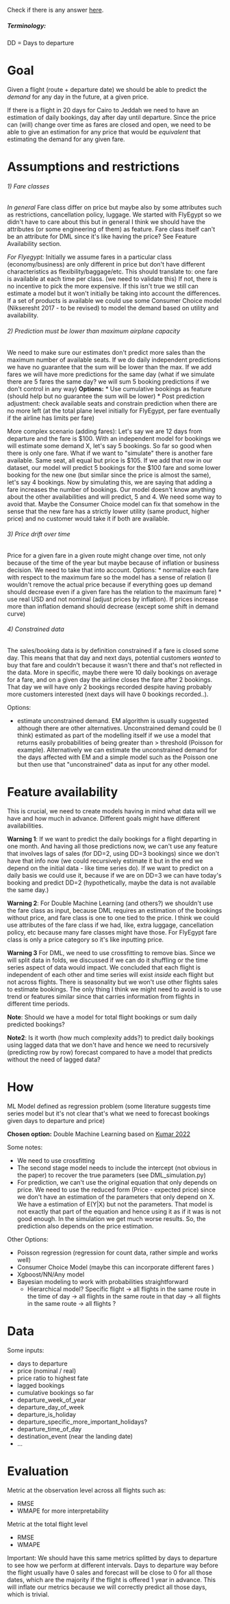 
Check if there is any answer [here](https://www.linkedin.com/feed/update/urn:li:activity:7224705784704610304?commentUrn=urn%3Ali%3Acomment%3A%28activity%3A7224705784704610304%2C7224733552578379777%29&dashCommentUrn=urn%3Ali%3Afsd_comment%3A%287224733552578379777%2Curn%3Ali%3Aactivity%3A7224705784704610304%29).
##### Terminology:
DD = Days to departure

# Goal

Given a flight (route + departure date)  we should be able to predict the _demand_ for any day in the future, at a given price.

If there is a flight in 20 days for Cairo to Jeddah we need to have an estimation of daily bookings, day after day until departure. Since the price can (will) change over time as fares are closed and open, we need to  be able to give an estimation for any price that would be _equivalent_ that estimating the demand for any given fare.


# Assumptions and restrictions
######  1)  Fare classes


*In general*
Fare class differ on price but maybe also by some attributes such as restrictions, cancellation policy, luggage. 
We started with FlyEgypt so we didn't have to care about this but in general I think we should have the attributes (or some engineering of them) as feature. Fare class itself can't be an attribute for DML since it's like having the price? See Feature Availability section.

*For Flyegypt:*
Initially we assume fares in a particular class (economy/business) are only different in price but don't have different characteristics as flexibility/baggage/etc. This should translate to: one fare is available at each time per class. (we need to validate this) If not, there is no incentive to pick the more expensive.  If this isn't true we still can estimate a model but it won't initially be taking into account the differences. 
If a set of products is available we could use some Consumer Choice model (Nikseresht 2017 - to be revised) to model the demand based on utility and availability.

###### 2) Prediction must be lower than maximum airplane capacity 
We need to make sure our estimates don't predict more sales than the maximum number of available seats. If we do daily independent predictions we have no guarantee that the sum will be lower than the max. If we add fares we will have more predictions for the same day (what if we simulate there are 5 fares the same day? we will sum 5 booking predictions if we don't control in any way) 
	**Options:** 
		* Use cumulative bookings as feature (should help but no guarantee the sum will be lower)
		* Post prediction adjustment: check available seats and constrain prediction when there are no more left (at the total plane level initially for FlyEgypt, per fare eventually if the airline has limits per fare)

More complex scenario (adding fares): 
Let's say we are 12 days from departure and the fare is $100.
With an independent model for bookings we will estimate some demand X, let's say 5 bookings. So far so good when there is only one fare.
What if we want to "simulate" there is another fare available. Same seat, all equal but price is $105.
If we add that row in our dataset, our model will predict 5 bookings for the $100 fare and some lower booking for the new one (but similar since the price is almost the same), let's say 4 bookings. 
Now by simulating this, we are saying that adding a fare increases the number of bookings. Our model doesn't know anything about the other availabilities and will predict, 5 and 4. We need some way to avoid that. Maybe the Consumer Choice model can fix that somehow in the sense that the new fare has a strictly lower utility (same product, higher price) and no customer would take it if both are available. 

###### 3) Price drift over time

Price for a given fare in  a given route might change over time, not only because of the time of the year but maybe because of inflation or business decision. We need to take that into account. 
Options:
	* normalize each fare with respect to the maximum fare so the model has a sense of relation (I wouldn't remove the actual price because if everything goes up demand should decrease even if a given fare has the relation to the maximum fare)
	* use real USD and not nominal (adjust prices by inflation). If prices increase more than inflation demand should decrease (except some shift in demand curve)

###### 4) Constrained data

The sales/booking data is by definition constrained if a fare is closed some day. This means that that day and next days, potential customers _wanted_ to buy that fare and couldn't because it wasn't there and that's not reflected in the data.
More in specific, maybe there were 10 daily bookings on average for a fare, and on a given day the airline closes the fare after 2 bookings. That day we will have only 2 bookings recorded despite having probably more customers interested (next days will have 0 bookings recorded..).

Options:
* estimate unconstrained demand. EM algorithm is usually suggested although there are other alternatives. Unconstrained demand could be (I think) estimated as part of the modelling itself if we use a model that returns easily probabilities of being greater than > threshold (Poisson for example).
Alternatively we can estimate the unconstrained demand for the days affected with EM and a simple model such as the Poisson one but then use that "unconstrained" data as input for any other model.


# Feature availability

This is crucial, we need to create models having in mind what data will we have and how much in advance. Different goals might have different availabilities.

**Warning 1**:
If we want to predict the daily bookings for a flight departing in one month. And having all those predictions now, we can't use any feature that involves lags of sales (for DD=2, using DD=3 bookings) since we don't have that info now (we could recursively estimate it but in the end we depend on the initial data - like time series do).
If we want to predict on a daily basis we could use it, because if we are on DD=3 we can have today's booking and predict DD=2 (hypothetically, maybe the data is not available the same day.)

**Warning 2**:
For Double Machine Learning (and others?) we shouldn't use the fare class as input, because DML requires an estimation of the bookings without price, and fare class is one to one tied to the price.
I think we could use attributes of the fare class if we had, like, extra luggage, cancellation policy, etc because many fare classes might have those. For FlyEgypt fare class is only a price category so it's like inputting price.

**Warning 3**
For DML, we need to use crossfitting to remove bias. Since we will split data in folds, we discussed if we can do it shuffling or the time series aspect of data would impact. We concluded that each flight is independent of each other and time series will exist *inside* each flight but not across flights. There is seasonality but we won't use other flights sales to estimate bookings. The only thing I think we might need to avoid is to use trend or features similar since that carries information from flights in different time periods.


**Note**: 
Should we have a model for total flight bookings or sum daily predicted bookings?

**Note2**: 
Is it worth (how much complexity adds?) to predict daily bookings using lagged data that we don't have and hence we need to recursively (predicting row by row) forecast compared to have a model that predicts without the need of lagged data?




# How

ML Model  defined as regression problem (some literature suggests time series model but it's not clear that's what we need to forecast bookings given days to departure and price)

**Chosen option:**
Double Machine Learning based on [Kumar 2022](https://arxiv.org/abs/2205.01875)

Some notes:
* We need to use crossfitting
* The second stage model needs to include the intercept (not obvious in the paper) to recover the true parameters (see DML_simulation.py)
* For prediction, we can't use the original equation that only depends on price. We need to use the reduced form (Price - expected price) since we don't have an estimation of the parameters that only depend on X. We have a estimation of  E(Y|X) but not the parameters. That model is not exactly that part of the equation and hence using it as if it was is not good enough. In the simulation we get much worse results. So, the prediction also depends on the price estimation.

Other Options:
- Poisson regression (regression for count data, rather simple and works well)
- Consumer Choice Model (maybe this can incorporate different fares )
- Xgboost/NN/Any model 
- Bayesian modeling to work with probabilities straightforward
	- Hierarchical model? Specific flight -> all flights in the same route in the time of day -> all flights in the same route in that day -> all flights in the same route -> all flights ?



# Data

Some inputs:
* days to departure
* price (nominal / real)
* price ratio to highest fate
* lagged bookings 
* cumulative bookings so far
* departure_week_of_year
* departure_day_of_week
* departure_is_holiday
* departure_specific_more_important_holidays?
* departure_time_of_day
* destination_event (near the landing date)
* ...


# Evaluation

Metric at the observation level across all flights such as:
* RMSE
* WMAPE for more interpretability

Metric at the total flight level
* RMSE
* WMAPE


Important: We should have this same metrics splitted by days to departure to see how we perform at different intervals. 
Days to departure way before the flight usually have 0 sales and forecast will be close to 0 for all those dates, which are the majority if the flight is offered 1 year in advance. This will inflate our metrics because we will correctly predict all those days, which is trivial.